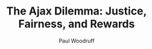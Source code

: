---
title: "The Ajax Dilemma: Justice, Fairness, and Rewards"
author: "Paul Woodruff"
isbn: "0199768617"
isbn13: "9780199768615"
rating: "4"
publisher: "Oxford University Press, USA"
pages: "272"
publishYear: "2011"
read: "2017"
goodreads_id: "12807509"
language: "en"
---